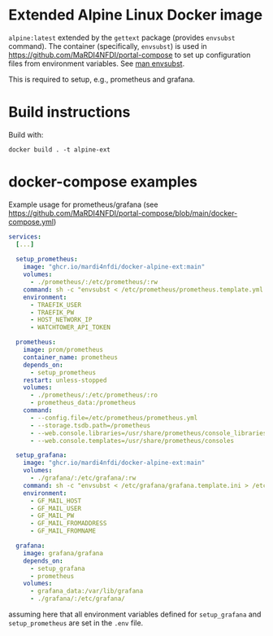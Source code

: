 # Extended Alpine Linux Docker image

`alpine:latest` extended by the `gettext` package (provides `envsubst` command). The container (specifically, `envsubst`) is used in https://github.com/MaRDI4NFDI/portal-compose to set up configuration files from environment variables. See [man envsubst](https://www.man7.org/linux/man-pages/man1/envsubst.1.html).

This is required to setup, e.g., prometheus and grafana.

# Build instructions

Build with:
```
docker build . -t alpine-ext
```

# docker-compose examples

Example usage for prometheus/grafana (see https://github.com/MaRDI4NFDI/portal-compose/blob/main/docker-compose.yml)

```yaml
services:
  [...]
  
  setup_prometheus:
    image: "ghcr.io/mardi4nfdi/docker-alpine-ext:main"
    volumes:
      - ./prometheus/:/etc/prometheus/:rw
    command: sh -c "envsubst < /etc/prometheus/prometheus.template.yml > /etc/prometheus/prometheus.yml"
    environment:
      - TRAEFIK_USER
      - TRAEFIK_PW
      - HOST_NETWORK_IP
      - WATCHTOWER_API_TOKEN

  prometheus:
    image: prom/prometheus
    container_name: prometheus
    depends_on:
      - setup_prometheus
    restart: unless-stopped
    volumes:
      - ./prometheus/:/etc/prometheus/:ro
      - prometheus_data:/prometheus
    command:
      - --config.file=/etc/prometheus/prometheus.yml
      - --storage.tsdb.path=/prometheus
      - --web.console.libraries=/usr/share/prometheus/console_libraries
      - --web.console.templates=/usr/share/prometheus/consoles

  setup_grafana:
    image: "ghcr.io/mardi4nfdi/docker-alpine-ext:main"
    volumes:
      - ./grafana/:/etc/grafana/:rw
    command: sh -c "envsubst < /etc/grafana/grafana.template.ini > /etc/grafana/grafana.ini"
    environment:
      - GF_MAIL_HOST
      - GF_MAIL_USER
      - GF_MAIL_PW
      - GF_MAIL_FROMADDRESS
      - GF_MAIL_FROMNAME

  grafana:
    image: grafana/grafana
    depends_on:
      - setup_grafana
      - prometheus
    volumes:
      - grafana_data:/var/lib/grafana
      - ./grafana/:/etc/grafana/
```
assuming here that all environment variables defined for `setup_grafana` and `setup_prometheus` are set in the `.env` file.
